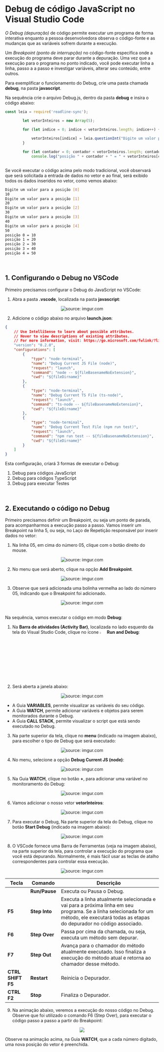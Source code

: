 <h1>Debug de código JavaScript no Visual Studio Code</h1>



*O Debug (depuração)* de código permite executar um programa de forma interativa enquanto a pessoa desenvolvedora observa o código-fonte e as mudanças que as variáveis sofrem durante a execução.

Um *Breakpoint (ponto de interrupção)* no código-fonte especifica onde a execução do programa deve parar durante a depuração. Uma vez que a execução para o programa no ponto indicado, você pode executar linha a linha, passo a a passo e investigar variáveis, alterar seu conteúdo, entre outros.

Para exemplificar o funcionamento do Debug, crie uma pasta chamada **debug**, na pasta **javascript**. 

Na sequência crie o arquivo Debug.js, dentro da pasta **debug** e insira o código abaixo:

```js
const leia = require('readline-sync');

		let vetorInteiros = new Array(5);

        for (let indice = 0; indice < vetorInteiros.length; indice++) {
			
			vetorInteiros[indice] = leia.questionInt("Digite um valor para a posicao [" + indice + "]: ");
		}

		for (let contador = 0; contador < vetorInteiros.length; contador++)
			console.log("posição " + contador + " = " + vetorInteiros[contador]);
		
```

Se você executar o código acima pelo modo tradicional, você observará que será solicitada a entrada de dados no vetor e ao final, será exibido todos os dados inseridos no vetor, como vemos abaixo: 

```bash
Digite um valor para a posição [0]
10
Digite um valor para a posição [1]
20
Digite um valor para a posição [2]
30
Digite um valor para a posição [3]
40
Digite um valor para a posição [4]
50
posição 0 = 10
posição 1 = 20
posição 2 = 30
posição 3 = 40
posição 4 = 50
```

<br />

<h2>1. Configurando o Debug no VSCode</h2>



Primeiro precisamos configurar o Debug do JavaScript no VSCode:

1. Abra a pasta **.vscode**, localizada na pasta **javascript**:

<div align="center"><img src="https://i.imgur.com/wO9ZFYp.png" title="source: imgur.com" /></div>

2. Adicione o código abaixo no arquivo **launch.json**:

```json
{
    // Use IntelliSense to learn about possible attributes.
    // Hover to view descriptions of existing attributes.
    // For more information, visit: https://go.microsoft.com/fwlink/?linkid=830387
    "version": "0.2.0",
    "configurations": [
        {
            "type": "node-terminal",
            "name": "Debug Current JS File (node)",
            "request": "launch",
            "command": "node -- ${fileBasenameNoExtension}",
            "cwd": "${fileDirname}"
        },
        {
            "type": "node-terminal",
            "name": "Debug Current TS File (ts-node)",
            "request": "launch",
            "command": "ts-node -- ${fileBasenameNoExtension}",
            "cwd": "${fileDirname}"
        },
        {
            "type": "node-terminal",
            "name": "Debug Current Test File (npm run test)",
            "request": "launch",
            "command": "npm run test -- ${fileBasenameNoExtension}",
            "cwd": "${fileDirname}"
        }
    ]
}
```

Esta configuração, criará 3 formas de executar o Debug:

1. Debug para códigos JavaScript
2. Debug para códigos TypeScript
3. Debug para executar Testes

<br />

<h2>2. Executando o código no Debug</h2>



Primeiro precisamos definir um Breakpoint, ou seja um ponto de parada, para acompanharmos a execução passo a passo. Vamos inserir um Breakpoint na linha 5, ou seja, no Laço de Repetição responsável por inserir dados no vetor:

1. Na linha 05, em cima do número 05, clique com o botão direito do mouse. 

<div align="center"><img src="https://i.imgur.com/yrz2Srr.png" title="source: imgur.com" /></div>

2. No menu que será aberto, clique na opção **Add Breakpoint**.

<div align="center"><img src="https://i.imgur.com/f6Ryeim.png" title="source: imgur.com" /></div>

3. Observe que será adicionada uma bolinha vermelha ao lado do número 05, indicando que o Breakpoint foi adicionado.

<div align="center"><img src="https://i.imgur.com/MCvcpVP.png" title="source: imgur.com" /></div>

<br />

Na sequência, vamos executar o código em modo **Debug**:

1. Na **Barra de atividades (Activity Bar)**, localizada no lado esquerdo da tela do Visual Studio Code, clique no ícone <img src="https://i.imgur.com/65Nk3Dh.png" title="source: imgur.com" width="4%"/> **Run and Debug**:

2. Será aberta a janela abaixo:

<div align="center"><img src="https://i.imgur.com/pGZOa20.png" title="source: imgur.com" /></div>

- A Guia **VARIABLES**, permite visualizar as variáveis do seu código.
- A Guia **WATCH**, permite adicionar variáveis e objetos para serem monitorados durante o Debug.
- A Guia **CALL STACK**, permite visualizar o script que está sendo executado no Debug.

3. Na parte superior da tela, clique no **menu** (indicado na imagem abaixo), para escolher o tipo de Debug que será executado:

<div align="center"><img src="https://i.imgur.com/OSXwbsp.png" title="source: imgur.com" /></div>

4. No menu, selecione a opção **Debug Current JS (node)**:

<div align="center"><img src="https://i.imgur.com/6qJyMYp.png" title="source: imgur.com" /></div>

5. Na Guia **WATCH**, clique no botão **+**, para adicionar uma variável no monitoramento do Debug:

<div align="center"><img src="https://i.imgur.com/LHRWFaA.png" title="source: imgur.com" /></div>

6. Vamos adicionar o nosso vetor **vetorInteiros**:

<div align="center"><img src="https://i.imgur.com/Mke9lA3.png" title="source: imgur.com" /></div>

7. Para executar o Debug, Na parte superior da tela do Debug, clique no botão  **Start Debug** (indicado na imagem abaixo):

<div align="center"><img src="https://i.imgur.com/slZg10J.png" title="source: imgur.com" /></div>

8. O VSCode fornece uma Barra de Ferramentas (veja na imagem abaixo), na parte superior da tela, para controlar a execução do programa que você está depurando. Normalmente, é mais fácil usar as teclas de atalho correspondentes para controlar essa execução.

<div align="center"><img src="https://i.imgur.com/U8SFoPl.png" title="source: imgur.com" /></div>

| Tecla             | Comando       | Descrição                                                    |
| ----------------- | ------------- | ------------------------------------------------------------ |
|                   | **Run/Pause** | Executa ou Pausa o Debug.                                    |
| **F5**            | **Step Into** | Executa a linha atualmente selecionada e vai para a próxima linha em seu programa. Se a linha selecionada for um método, ele executará todas as etapas do depurador no código associado. |
| **F6**            | **Step Over** | Passa por cima da chamada, ou seja, executa um método sem depurar. |
| **F7**            | **Step Out**  | Avança para o chamador do método atualmente executado. Isso finaliza a execução do método atual e retorna ao chamador desse método. |
| **CTRL SHIFT F5** | **Restart**   | Reinicia o Depurador.                                        |
| **CTRL F2**       | **Stop**      | Finaliza o Depurador.                                        |

9. Na animação abaixo, veremos a execução do nosso código no Debug. Observe que foi utilizado o comando F6 (Step Over), para executar o código passo a passo a partir do Breakpoint:

<div align="center"><img src="https://ik.imagekit.io/vzr6ryejm/debug.gif?updatedAt=1711113244164f" /></div>

Observe na animação acima, na Guia **WATCH**, que a cada número digitado, uma nova posição do vetor é preenchida.

